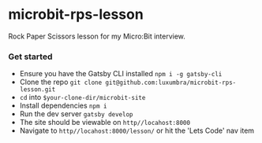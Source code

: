 # microbit-rps-lesson
Rock Paper Scissors lesson for my Micro:Bit interview.

### Get started
* Ensure you have the Gatsby CLI installed `npm i -g gatsby-cli`
* Clone the repo `git clone git@github.com:luxumbra/microbit-rps-lesson.git`
* `cd` into `$your-clone-dir/microbit-site`
* Install dependencies `npm i`
* Run the dev server `gatsby develop`
* The site should be viewable on `http//locahost:8000`
* Navigate to `http//locahost:8000/lesson/` or hit the 'Lets Code' nav item
